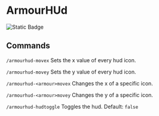 # ArmourHUd
 ![Static Badge](https://img.shields.io/badge/ArmourHUD-v1.0.0-blue)

## Commands
`/armourhud-movex` Sets the x value of every hud icon.

`/armourhud-movey` Sets the y value of every hud icon.

`/armourhud-<armour>movex` Changes the x of a specific icon.

`/armourhud-<armour>movey` Changes the y of a specific icon.

`/armourhud-hudtoggle` Toggles the hud. Default: `false`
